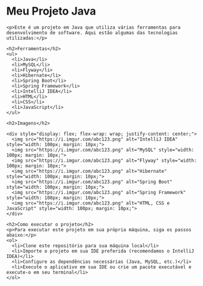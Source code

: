 <!DOCTYPE html>
<html>
  <head>
    <meta charset="utf-8">
    <title>Meu Projeto Java</title>
  </head>
  <body>
    <h1>Meu Projeto Java</h1>

    <p>Este é um projeto em Java que utiliza várias ferramentas para desenvolvimento de software. Aqui estão algumas das tecnologias utilizadas:</p>

    <h2>Ferramentas</h2>
    <ul>
      <li>Java</li>
      <li>MySQL</li>
      <li>Flyway</li>
      <li>Hibernate</li>
      <li>Spring Boot</li>
      <li>Spring Framework</li>
      <li>IntelliJ IDEA</li>
      <li>HTML</li>
      <li>CSS</li>
      <li>JavaScript</li>
    </ul>

    <h2>Imagens</h2>

    <div style="display: flex; flex-wrap: wrap; justify-content: center;">
      <img src="https://i.imgur.com/abc123.png" alt="IntelliJ IDEA" style="width: 100px; margin: 10px;">
      <img src="https://i.imgur.com/abc123.png" alt="MySQL" style="width: 100px; margin: 10px;">
      <img src="https://i.imgur.com/abc123.png" alt="Flyway" style="width: 100px; margin: 10px;">
      <img src="https://i.imgur.com/abc123.png" alt="Hibernate" style="width: 100px; margin: 10px;">
      <img src="https://i.imgur.com/abc123.png" alt="Spring Boot" style="width: 100px; margin: 10px;">
      <img src="https://i.imgur.com/abc123.png" alt="Spring Framework" style="width: 100px; margin: 10px;">
      <img src="https://i.imgur.com/abc123.png" alt="HTML, CSS e JavaScript" style="width: 100px; margin: 10px;">
    </div>

    <h2>Como executar o projeto</h2>
    <p>Para executar este projeto em sua própria máquina, siga os passos abaixo:</p>
    <ol>
      <li>Clone este repositório para sua máquina local</li>
      <li>Importe o projeto em sua IDE preferida (recomendamos o IntelliJ IDEA)</li>
      <li>Configure as dependências necessárias (Java, MySQL, etc.)</li>
      <li>Execute o aplicativo em sua IDE ou crie um pacote executável e execute-o em seu terminal</li>
    </ol>
  </body>
</html>








